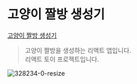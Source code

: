# 고양이 짤방 생성기

[고양이 짤방 생성기](https://eun-ng-cat-jjal-maker.netlify.app/)

> 고양이 짤방을 생성하는 리액트 앱입니다.  
> 리액트 토이 프로젝트입니다.

![328234-0-resize](https://user-images.githubusercontent.com/3839771/149098995-0b89419a-58fb-494a-ade3-27aae5342553.gif)

